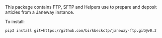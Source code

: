 This package contains FTP, SFTP and Helpers use to prepare and deposit articles from a Janeway instance.

To install:

`pip3 install git+https://github.com/birkbeckctp/janeway-ftp.git@v0.3`
